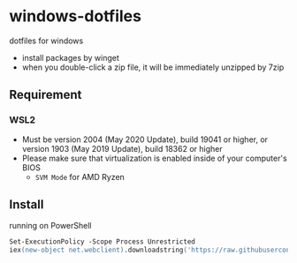 # windows-dotfiles
dotfiles for windows

* install packages by winget
* when you double-click a zip file, it will be immediately unzipped by 7zip

## Requirement

### WSL2
* Must be version 2004 (May 2020 Update), build 19041 or higher, or version 1903 (May 2019 Update), build 18362 or higher
* Please make sure that virtualization is enabled inside of your computer's BIOS 
  * `SVM Mode` for AMD Ryzen
  

## Install
running on PowerShell

```ps
Set-ExecutionPolicy -Scope Process Unrestricted
iex(new-object net.webclient).downloadstring('https://raw.githubusercontent.com/Mitu217/dotfiles-windows/main/main.ps1')
```
